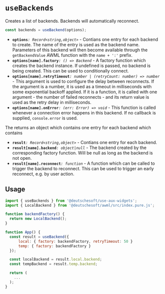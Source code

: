 # `useBackends`

Creates a list of backends. Backends will automatically reconnect.

```ts
const backends = useBackend(options);
```

- **`options`**_`: Record<string,object>`_ - Contians one entry for each backend to
  create. The name of the entry is used as the backend name. Parameters of
  this backend will then become available through the `getBackendValue` AWML
  function with the `name + ':'` prefix.
- **`options[name].factory`**_`: () => Backend`_ - A factory function which creates the
  backend instance. If undefined is passed, no backend is being created.
  This can be used to conditionally connect.
- **`options[name].retryTimeout`**_`: number | (retryCount: number) => number`_ - This
  argument is used to configure the delay between reconnects. If
  the argument is a number, it is used as a timeout in milliseconds with
  some exponential backoff applied. If it is a function, it is called with
  one argument - the number of failed reconnects - and its return value is
  used as the retry delay in milliseconds.
- **`options[name].onError`**_`: (err: Error) => void`_ - This function is called
  whenever a connection error happens in this backend. If no callback is
  supplied, `console.error` is used.

The returns an object which contains one entry for each backend which contains

- **`result`**_`: Record<string,object>`_ - Contians one entry for each backend.
- **`result[name].backend`**_`: object|null`_ - The backend created by the corresponding factory
  function. Will be null as long as the backend is not open.
- **`result[name].reconnect`**_`: function`_ - A function which can be called to trigger the
  backend to reconnect. This can be used to trigger an early reconnect, e.g. by user
  action.

## Usage

```jsx
import { useBackends } from '@deutschesoft/use-aux-widgets';
import { LocalBackend } from '@deutschesoft/awml/src/index.pure.js';

function backendFactory() {
  return new LocalBackend();
}

function App() {
  const result = useBackend({
      local: { factory: backendFactory, retryTimeout: 50 }
      temp: { factory: backendFactory }
  });

  const localBackend = result.local.backend;
  const tempBackend = result.temp.backend;

  return (
    ...
  );
}
```

